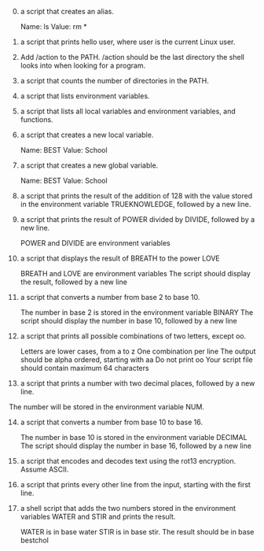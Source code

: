 0. a script that creates an alias.

    Name: ls
    Value: rm *

1. a script that prints hello user, where user is the current Linux user.
2. Add /action to the PATH. /action should be the last directory the shell looks into when looking for a program.
3. a script that counts the number of directories in the PATH.
4. a script that lists environment variables.
5. a script that lists all local variables and environment variables, and functions.
6. a script that creates a new local variable.

    Name: BEST
    Value: School

7. a script that creates a new global variable.

    Name: BEST
    Value: School

8. a script that prints the result of the addition of 128 with the value stored in the environment variable TRUEKNOWLEDGE, followed by a new line.
9. a script that prints the result of POWER divided by DIVIDE, followed by a new line.

    POWER and DIVIDE are environment variables

10. a script that displays the result of BREATH to the power LOVE

    BREATH and LOVE are environment variables
    The script should display the result, followed by a new line

11. a script that converts a number from base 2 to base 10.

    The number in base 2 is stored in the environment variable BINARY
    The script should display the number in base 10, followed by a new line

12. a script that prints all possible combinations of two letters, except oo.

    Letters are lower cases, from a to z
    One combination per line
    The output should be alpha ordered, starting with aa
    Do not print oo
    Your script file should contain maximum 64 characters

13. a script that prints a number with two decimal places, followed by a new line.

The number will be stored in the environment variable NUM.

14. a script that converts a number from base 10 to base 16.

    The number in base 10 is stored in the environment variable DECIMAL
    The script should display the number in base 16, followed by a new line

15. a script that encodes and decodes text using the rot13 encryption. Assume ASCII.

16. a script that prints every other line from the input, starting with the first line.

17. a shell script that adds the two numbers stored in the environment variables WATER and STIR and prints the result.

    WATER is in base water
    STIR is in base stir.
    The result should be in base bestchol

